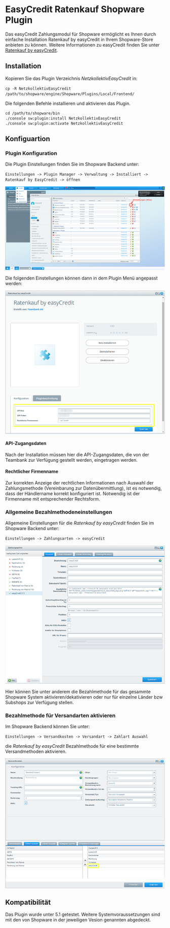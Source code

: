 # EasyCredit Ratenkauf Shopware Plugin

Das easyCredit Zahlungsmodul für Shopware ermöglicht es Ihnen durch einfache Installation Ratenkauf by easyCredit in Ihrem Shopware-Store anbieten zu können. 
Weitere Informationen zu easyCredit finden Sie unter [Ratenkauf by easyCredit](https://www.easycredit.de/Ratenkauf.htm).

## Installation

Kopieren Sie das Plugin Verzeichnis *NetzkollektivEasyCredit* in:

`cp -R NetzkollektivEasyCredit /path/to/shopware/engine/Shopware/Plugins/Local/Frontend/`

Die folgenden Befehle installieren und aktivieren das Plugin.

```
cd /path/to/shopware/bin
./console sw:plugin:install NetzkollektivEasyCredit
./console sw:plugin:activate NetzkollektivEasyCredit
```

## Konfiguartion

### Plugin Konfiguration

Die Plugin Einstellungen finden Sie im Shopware Backend unter: 

`Einstellungen -> Plugin Manager -> Verwaltung -> Installiert -> Ratenkauf by EasyCredit -> öffnen`

![Öffne Plugin Einstellungen](screenshots/open_plugin_settings.png "Öffne Plugin Einstellungen")

Die folgenden Einstellungen können dann in dem Plugin Menü angepasst werden:

![Plugin Einstellungen](screenshots/plugin_settings.png "Plugin Einstellungen")

#### API-Zugangsdaten

Nach der Installation müssen hier die API-Zugangsdaten, die von der Teambank zur Verfügung gestellt werden, eingetragen werden.

#### Rechtlicher Firmenname

Zur korrekten Anzeige der rechtlichen Informationen nach Auswahl der Zahlungsmethode (Vereinbarung zur Datenübermittlung), ist es notwendig, dass der Händlername korrekt konfiguriert ist. Notwendig ist der Firmenname mit entsprechender Rechtsform.


### Allgemeine Bezahlmethodeneinstellungen

Allgemeine Einstellungen für die *Ratenkauf by easyCredit* finden Sie im Shopware Backend unter: 

`Einstellungen -> Zahlungsarten -> easyCredit`

![Bezahlmethode Einstellungen](screenshots/payment_method_settings.png "Bezahlmethode Einstellungen")

Hier können Sie unter anderem die Bezahlmethode für das gesammte Shopware System aktivieren/dekativieren oder nur für einzelne Länder bzw Subshops zur Verfügung stellen.

### Bezahlmethode für Versandarten aktivieren

Im Shopware Backend können Sie unter:

`Einstellungen -> Versandkosten -> Versandart -> Zahlart Auswahl`

die *Ratenkauf by easyCredit* Bezahlmethode für eine bestimmte Versandmethoden aktivieren.

![Versandmethode Einstellungen](screenshots/shipping_method_payment.png "Bezahlmethode für Versandmethode aktivieren")


## Kompatibilität

Das Plugin wurde unter 5.1 getestet. Weitere Systemvoraussetzungen sind mit den von Shopware in der jeweiligen Vesion genannten abgedeckt.


